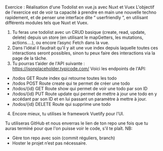 Exercice : Réalisation d‘une Todolist en
vue.js avec Nuxt et Vuex
L'objectif de l'exercice est de voir ta capacité à prendre en main une nouvelle techno
rapidement, et de penser une interface dite “ userfriendly “, en utilisant différents modules
tels que Nuxt et Vuex.
1) Tu feras une todolist avec un CRUD basique (create, read, update, delete) depuis un
store (en utilisant le mapGetters, les mutations, actions....), ou encore l’async Fetch
dans la vue.
2) Dans l’idéal il faudrait qu’il y ait une vue index depuis laquelle toutes ces interactions
seront possibles, sinon tu peux faire des interactions via la page de la tâche.
3) Tu pourras t’aider de I'API suivante : https://jsonplaceholder.typicode.com/
Voici les endpoints de I'API:
- /todos GET
Route index qui retourne toutes les todo
- /todos POST
Route create qui te permet de créer une todo
- /todos/{id} GET
Route show qui permet de voir une todo par son ID
- /todos/{id} PUT
Route update qui permet de mettre à jour une todo en y accédant par son ID et en lui
passant un paramètre à mettre à jour.
- /todos/{id} DELETE
Route qui supprime une todo
4) Encore mieux, tu utilises le framework Vuetify pour l’UI.

Tu utiliseras GitHub et nous enverras le lien de ton repo une fois que tu auras
terminé pour que I'on puisse voir le code, s'il te plaît.
NB:
- Gère ton repo avec soin (commit réguliers, branch)
- Hoster le projet n’est pas nécessaire.